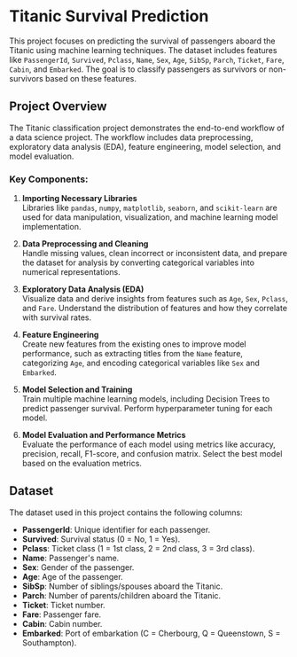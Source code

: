 # Titanic Survival Prediction

This project focuses on predicting the survival of passengers aboard the Titanic using machine learning techniques. The dataset includes features like `PassengerId`, `Survived`, `Pclass`, `Name`, `Sex`, `Age`, `SibSp`, `Parch`, `Ticket`, `Fare`, `Cabin`, and `Embarked`. The goal is to classify passengers as survivors or non-survivors based on these features.

## Project Overview
The Titanic classification project demonstrates the end-to-end workflow of a data science project. The workflow includes data preprocessing, exploratory data analysis (EDA), feature engineering, model selection, and model evaluation.

### Key Components:
1. **Importing Necessary Libraries**  
   Libraries like `pandas`, `numpy`, `matplotlib`, `seaborn`, and `scikit-learn` are used for data manipulation, visualization, and machine learning model implementation.

2. **Data Preprocessing and Cleaning**  
   Handle missing values, clean incorrect or inconsistent data, and prepare the dataset for analysis by converting categorical variables into numerical representations.

3. **Exploratory Data Analysis (EDA)**  
   Visualize data and derive insights from features such as `Age`, `Sex`, `Pclass`, and `Fare`. Understand the distribution of features and how they correlate with survival rates.

4. **Feature Engineering**  
   Create new features from the existing ones to improve model performance, such as extracting titles from the `Name` feature, categorizing `Age`, and encoding categorical variables like `Sex` and `Embarked`.

5. **Model Selection and Training**  
   Train multiple machine learning models, including Decision Trees to predict passenger survival. Perform hyperparameter tuning for each model.

6. **Model Evaluation and Performance Metrics**  
   Evaluate the performance of each model using metrics like accuracy, precision, recall, F1-score, and confusion matrix. Select the best model based on the evaluation metrics.

## Dataset
The dataset used in this project contains the following columns:
- **PassengerId**: Unique identifier for each passenger.
- **Survived**: Survival status (0 = No, 1 = Yes).
- **Pclass**: Ticket class (1 = 1st class, 2 = 2nd class, 3 = 3rd class).
- **Name**: Passenger's name.
- **Sex**: Gender of the passenger.
- **Age**: Age of the passenger.
- **SibSp**: Number of siblings/spouses aboard the Titanic.
- **Parch**: Number of parents/children aboard the Titanic.
- **Ticket**: Ticket number.
- **Fare**: Passenger fare.
- **Cabin**: Cabin number.
- **Embarked**: Port of embarkation (C = Cherbourg, Q = Queenstown, S = Southampton).
